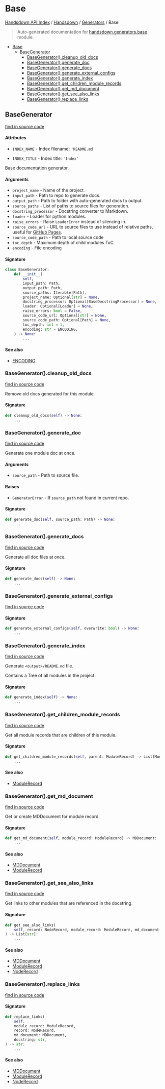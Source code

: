 # Base

[Handsdown API Index](../../README.md#handsdown-api-index) /
[Handsdown](../index.md#handsdown) /
[Generators](./index.md#generators) /
Base

> Auto-generated documentation for [handsdown.generators.base](https://github.com/vemel/handsdown/blob/main/handsdown/generators/base.py) module.

- [Base](#base)
  - [BaseGenerator](#basegenerator)
    - [BaseGenerator().cleanup_old_docs](#basegenerator()cleanup_old_docs)
    - [BaseGenerator().generate_doc](#basegenerator()generate_doc)
    - [BaseGenerator().generate_docs](#basegenerator()generate_docs)
    - [BaseGenerator().generate_external_configs](#basegenerator()generate_external_configs)
    - [BaseGenerator().generate_index](#basegenerator()generate_index)
    - [BaseGenerator().get_children_module_records](#basegenerator()get_children_module_records)
    - [BaseGenerator().get_md_document](#basegenerator()get_md_document)
    - [BaseGenerator().get_see_also_links](#basegenerator()get_see_also_links)
    - [BaseGenerator().replace_links](#basegenerator()replace_links)

## BaseGenerator

[find in source code](https://github.com/vemel/handsdown/blob/main/handsdown/generators/base.py#L27)

#### Attributes

- `INDEX_NAME` - Index filename: `'README.md'`

- `INDEX_TITLE` - Index title: `'Index'`


Base documentation generator.

#### Arguments

- `project_name` - Name of the project.
- `input_path` - Path to repo to generate docs.
- `output_path` - Path to folder with auto-generated docs to output.
- `source_paths` - List of paths to source files for generation.
- `docstring_processor` - Docstring converter to Markdown.
- `loader` - Loader for python modules.
- `raise_errors` - Raise `LoaderError` instead of silencing in.
- `source_code_url` - URL to source files to use instead of relative paths,
    useful for [GitHub Pages](https://pages.github.com/).
- `source_code_path` - Path to local source code
- `toc_depth` - Maximum depth of child modules ToC
- `encoding` - File encoding

#### Signature

```python
class BaseGenerator:
    def __init__(
        self,
        input_path: Path,
        output_path: Path,
        source_paths: Iterable[Path],
        project_name: Optional[str] = None,
        docstring_processor: Optional[BaseDocstringProcessor] = None,
        loader: Optional[Loader] = None,
        raise_errors: bool = False,
        source_code_url: Optional[str] = None,
        source_code_path: Optional[Path] = None,
        toc_depth: int = 1,
        encoding: str = ENCODING,
    ) -> None:
        ...
```

#### See also

- [ENCODING](../constants.md#encoding)

### BaseGenerator().cleanup_old_docs

[find in source code](https://github.com/vemel/handsdown/blob/main/handsdown/generators/base.py#L138)

Remove old docs generated for this module.

#### Signature

```python
def cleanup_old_docs(self) -> None:
    ...
```

### BaseGenerator().generate_doc

[find in source code](https://github.com/vemel/handsdown/blob/main/handsdown/generators/base.py#L168)

Generate one module doc at once.

#### Arguments

- `source_path` - Path to source file.

#### Raises

- `GeneratorError` - If `source_path` not found in current repo.

#### Signature

```python
def generate_doc(self, source_path: Path) -> None:
    ...
```

### BaseGenerator().generate_docs

[find in source code](https://github.com/vemel/handsdown/blob/main/handsdown/generators/base.py#L231)

Generate all doc files at once.

#### Signature

```python
def generate_docs(self) -> None:
    ...
```

### BaseGenerator().generate_external_configs

[find in source code](https://github.com/vemel/handsdown/blob/main/handsdown/generators/base.py#L351)

#### Signature

```python
def generate_external_configs(self, overwrite: bool) -> None:
    ...
```

### BaseGenerator().generate_index

[find in source code](https://github.com/vemel/handsdown/blob/main/handsdown/generators/base.py#L240)

Generate `<output>/README.md` file.

Contains a Tree of all modules in the project.

#### Signature

```python
def generate_index(self) -> None:
    ...
```

### BaseGenerator().get_children_module_records

[find in source code](https://github.com/vemel/handsdown/blob/main/handsdown/generators/base.py#L374)

Get all module records that are children of this module.

#### Signature

```python
def get_children_module_records(self, parent: ModuleRecord) -> List[ModuleRecord]:
    ...
```

#### See also

- [ModuleRecord](../ast_parser/node_records/module_record.md#modulerecord)

### BaseGenerator().get_md_document

[find in source code](https://github.com/vemel/handsdown/blob/main/handsdown/generators/base.py#L196)

Get or create MDDocument for module record.

#### Signature

```python
def get_md_document(self, module_record: ModuleRecord) -> MDDocument:
    ...
```

#### See also

- [MDDocument](../md_document.md#mddocument)
- [ModuleRecord](../ast_parser/node_records/module_record.md#modulerecord)

### BaseGenerator().get_see_also_links

[find in source code](https://github.com/vemel/handsdown/blob/main/handsdown/generators/base.py#L316)

Get links to other modules that are referenced in the docstring.

#### Signature

```python
def get_see_also_links(
    self, record: NodeRecord, module_record: ModuleRecord, md_document: MDDocument
) -> List[str]:
    ...
```

#### See also

- [MDDocument](../md_document.md#mddocument)
- [ModuleRecord](../ast_parser/node_records/module_record.md#modulerecord)
- [NodeRecord](../ast_parser/node_records/node_record.md#noderecord)

### BaseGenerator().replace_links

[find in source code](https://github.com/vemel/handsdown/blob/main/handsdown/generators/base.py#L257)

#### Signature

```python
def replace_links(
    self,
    module_record: ModuleRecord,
    record: NodeRecord,
    md_document: MDDocument,
    docstring: str,
) -> str:
    ...
```

#### See also

- [MDDocument](../md_document.md#mddocument)
- [ModuleRecord](../ast_parser/node_records/module_record.md#modulerecord)
- [NodeRecord](../ast_parser/node_records/node_record.md#noderecord)


